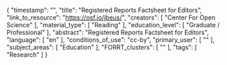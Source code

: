 {
    "timestamp": "",
    "title": "Registered Reports Factsheet for Editors",
    "link_to_resource": "https://osf.io/jbeus/",
    "creators": [
        "Center For Open Science"
    ],
    "material_type": [
        "Reading"
    ],
    "education_level": [
        "Graduate / Professional"
    ],
    "abstract": "Registered Reports Factsheet for Editors",
    "language": [
        "en"
    ],
    "conditions_of_use": "cc-by",
    "primary_user": [
        ""
    ],
    "subject_areas": [
        "Education"
    ],
    "FORRT_clusters": [
        ""
    ],
    "tags": [
        "Research"
    ]
}